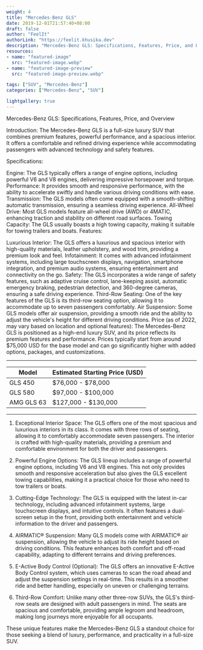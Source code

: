 ```yaml
---
weight: 4
title: "Mercedes-Benz GLS"
date: 2019-12-01T21:57:40+08:00
draft: false
author: "FeelIt"
authorLink: "https://feelit.khusika.dev"
description: "Mercedes-Benz GLS: Specifications, Features, Price, and Overview"
resources:
- name: "featured-image"
  src: "featured-image.webp"
- name: "featured-image-preview"
  src: "featured-image-preview.webp"

tags: ["SUV", "Mercedes-Benz"]
categories: ["Mercedes-Benz", "SUV"]

lightgallery: true
---
```


Mercedes-Benz GLS: Specifications, Features, Price, and Overview

<!--more-->


Introduction:
The Mercedes-Benz GLS is a full-size luxury SUV that combines premium features, powerful performance, and a spacious interior. It offers a comfortable and refined driving experience while accommodating passengers with advanced technology and safety features.

Specifications:

Engine: The GLS typically offers a range of engine options, including powerful V6 and V8 engines, delivering impressive horsepower and torque.
Performance: It provides smooth and responsive performance, with the ability to accelerate swiftly and handle various driving conditions with ease.
Transmission: The GLS models often come equipped with a smooth-shifting automatic transmission, ensuring a seamless driving experience.
All-Wheel Drive: Most GLS models feature all-wheel drive (AWD) or 4MATIC, enhancing traction and stability on different road surfaces.
Towing Capacity: The GLS usually boasts a high towing capacity, making it suitable for towing trailers and boats.
Features:

Luxurious Interior: The GLS offers a luxurious and spacious interior with high-quality materials, leather upholstery, and wood trim, providing a premium look and feel.
Infotainment: It comes with advanced infotainment systems, including large touchscreen displays, navigation, smartphone integration, and premium audio systems, ensuring entertainment and connectivity on the go.
Safety: The GLS incorporates a wide range of safety features, such as adaptive cruise control, lane-keeping assist, automatic emergency braking, pedestrian detection, and 360-degree cameras, ensuring a safe driving experience.
Third-Row Seating: One of the key features of the GLS is its third-row seating option, allowing it to accommodate up to seven passengers comfortably.
Air Suspension: Some GLS models offer air suspension, providing a smooth ride and the ability to adjust the vehicle's height for different driving conditions.
Price (as of 2022, may vary based on location and optional features):
The Mercedes-Benz GLS is positioned as a high-end luxury SUV, and its price reflects its premium features and performance. Prices typically start from around $75,000 USD for the base model and can go significantly higher with added options, packages, and customizations.

*****************************************************************

| Model             | Estimated Starting Price (USD) |
|-------------------|---------------------------------|
| GLS 450           | $76,000 - $78,000               |
| GLS 580           | $97,000 - $100,000              |
| AMG GLS 63        | $127,000 - $130,000             |


*****************************************************************

1. Exceptional Interior Space: The GLS offers one of the most spacious and luxurious interiors in its class. It comes with three rows of seating, allowing it to comfortably accommodate seven passengers. The interior is crafted with high-quality materials, providing a premium and comfortable environment for both the driver and passengers.

2. Powerful Engine Options: The GLS lineup includes a range of powerful engine options, including V6 and V8 engines. This not only provides smooth and responsive acceleration but also gives the GLS excellent towing capabilities, making it a practical choice for those who need to tow trailers or boats.

3. Cutting-Edge Technology: The GLS is equipped with the latest in-car technology, including advanced infotainment systems, large touchscreen displays, and intuitive controls. It often features a dual-screen setup in the front, providing both entertainment and vehicle information to the driver and passengers.

4. AIRMATIC® Suspension: Many GLS models come with AIRMATIC® air suspension, allowing the vehicle to adjust its ride height based on driving conditions. This feature enhances both comfort and off-road capability, adapting to different terrains and driving preferences.

5. E-Active Body Control (Optional): The GLS offers an innovative E-Active Body Control system, which uses cameras to scan the road ahead and adjust the suspension settings in real-time. This results in a smoother ride and better handling, especially on uneven or challenging terrains.

6. Third-Row Comfort: Unlike many other three-row SUVs, the GLS's third-row seats are designed with adult passengers in mind. The seats are spacious and comfortable, providing ample legroom and headroom, making long journeys more enjoyable for all occupants.

These unique features make the Mercedes-Benz GLS a standout choice for those seeking a blend of luxury, performance, and practicality in a full-size SUV.